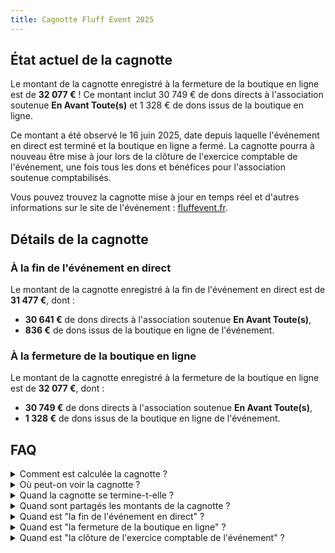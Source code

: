```yaml
---
title: Cagnotte Fluff Event 2025
---
```


## État actuel de la cagnotte

Le montant de la cagnotte enregistré à la fermeture de la boutique en ligne est de **32 077 €** !
Ce montant inclut 30 749 € de dons directs à l'association soutenue **En Avant Toute(s)** et 1 328
€ de dons issus de la boutique en ligne.

Ce montant a été observé le 16 juin 2025, date depuis laquelle l'événement en direct est terminé et
la boutique en ligne a fermé. La cagnotte pourra à nouveau être mise à jour lors de la clôture de
l'exercice comptable de l'événement, une fois tous les dons et bénéfices pour l'association
soutenue comptabilisés.

Vous pouvez trouvez la cagnotte mise à jour en temps réel et d'autres informations sur le site de
l'événement : [fluffevent.fr](https://fluffevent.fr).


## Détails de la cagnotte

### À la fin de l'événement en direct

Le montant de la cagnotte enregistré à la fin de l'événement en direct est de **31 477 €**, dont :
- **30 641 €** de dons directs à l'association soutenue **En Avant Toute(s)**,
- **836 €** de dons issus de la boutique en ligne de l'événement.

### À la fermeture de la boutique en ligne

Le montant de la cagnotte enregistré à la fermeture de la boutique en ligne est de **32 077 €**,
dont :
- **30 749 €** de dons directs à l'association soutenue **En Avant Toute(s)**,
- **1 328 €** de dons issus de la boutique en ligne de l'événement.


## FAQ

<details>
<summary>Comment est calculée la cagnotte ?</summary>

La cagnotte est calculée à partir des dons effectués sur **Streamlabs Charity** pendant
l'événement, ainsi que des **bénéfices de la boutique** en ligne de l'événement. Elle est mise à
jour en quasi temps réel pendant l'événement.

</details>

<details>
<summary>Où peut-on voir la cagnotte ?</summary>

Le montant de la cagnotte est affiché en quasi temps réel **sur le site de l'événement**
([fluffevent.fr](https://fluffevent.fr)). Pendant l'événement en direct, il est également affiché
dans le flux vidéo des chaînes Twitch des participants en diffusion !

</details>

<details>
<summary>Quand la cagnotte se termine-t-elle ?</summary>

La cagnotte ne se termine réellement qu'**à la clôture de l'exercice financier de l'événement**,
une fois tous les dons et bénéfices pour l'association soutenue **En Avant Toute(s)**
comptabilisés.

En attendant, la cagnotte continue d'être mise à jour et ses montants sont partagés sur les réseaux
sociaux de l'événement à des moments clés.

</details>

<details>
<summary>Quand sont partagés les montants de la cagnotte ?</summary>

Les montants de la cagnotte sont observés et partagés à ces moments clés :
- Pendant l'événement en direct, pour célébrer des palliers significatifs atteints.
- À la fin de l'événement en direct.
- À la fermeture de la boutique en ligne.
- À la clôture de l'exercice comptable de l'événement.

Le partage de ces montants est effectué sur les réseaux sociaux de l'événement pour engager la
communauté et les informer des progrès de la cagnotte.

</details>

<details>
<summary>Quand est "la fin de l'événement en direct" ?</summary>

La fin de l'événement en direct a été fixée au **2 juin 2025 à 0:30 (UTC+2)**.

Le montant observé à ce moment là inclut :
- les dons directs sur Streamlabs Charity,
- les dons issus de la boutique en ligne jusqu'à cette date et heure.

</details>

<details>
<summary>Quand est "la fermeture de la boutique en ligne" ?</summary>

La fermeture de la boutique en ligne a été fixée au **16 juin 2025 à 13:00 (UTC+2)**.

Le montant observé à ce moment là inclut :
- les dons directs sur Streamlabs Charity,
- les dons issus de la boutique en ligne jusqu'à cette date et heure.

</details>

<details>
<summary>Quand est "la clôture de l'exercice comptable de l'événement" ?</summary>

La clôture de l'exercice comptable de l'événement sera fixée lorsque toutes les livraisons de la
boutique en ligne seront effectuées.

Le montant observé à ce moment là inclut :
- les dons directs sur Streamlabs Charity,
- les dons issus de la boutique en ligne jusqu'à cette date et heure,
- les bénéfices exceptionnels de la boutique en ligne.

</details>
